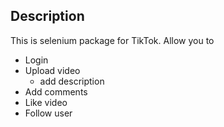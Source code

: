 ## Description
This is selenium package for TikTok. Allow you to 
 - Login 
 - Upload video
    - add description
 - Add comments
 - Like video
 - Follow user